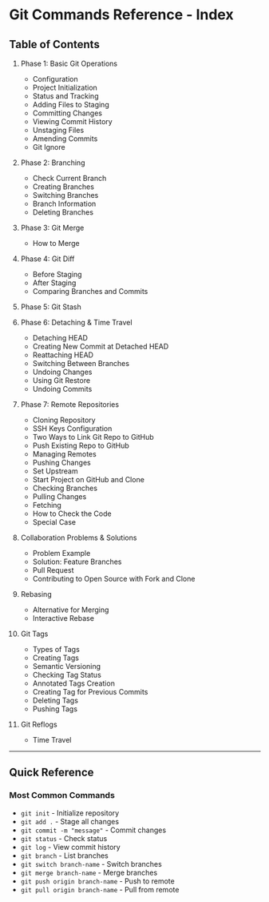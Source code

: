 # Git Commands Reference - Index

## Table of Contents

1. Phase 1: Basic Git Operations
    - Configuration
    - Project Initialization
    - Status and Tracking
    - Adding Files to Staging
    - Committing Changes
    - Viewing Commit History
    - Unstaging Files
    - Amending Commits
    - Git Ignore
2. Phase 2: Branching
    - Check Current Branch
    - Creating Branches
    - Switching Branches
    - Branch Information
    - Deleting Branches
3. Phase 3: Git Merge
    - How to Merge
4. Phase 4: Git Diff
    - Before Staging
    - After Staging
    - Comparing Branches and Commits
5. Phase 5: Git Stash
6. Phase 6: Detaching & Time Travel
    - Detaching HEAD
    - Creating New Commit at Detached HEAD
    - Reattaching HEAD
    - Switching Between Branches
    - Undoing Changes
    - Using Git Restore
    - Undoing Commits
7. Phase 7: Remote Repositories
    - Cloning Repository
    - SSH Keys Configuration
    - Two Ways to Link Git Repo to GitHub
    - Push Existing Repo to GitHub
    - Managing Remotes
    - Pushing Changes
    - Set Upstream
    - Start Project on GitHub and Clone
    - Checking Branches
    - Pulling Changes
    - Fetching
    - How to Check the Code
    - Special Case
8. Collaboration Problems & Solutions
    - Problem Example
    - Solution: Feature Branches
    - Pull Request
    - Contributing to Open Source with Fork and Clone
9. Rebasing
    - Alternative for Merging
    - Interactive Rebase
10. Git Tags
    - Types of Tags
    - Creating Tags
    - Semantic Versioning
    - Checking Tag Status
    - Annotated Tags Creation
    - Creating Tag for Previous Commits
    - Deleting Tags
    - Pushing Tags
11. Git Reflogs

    - Time Travel

---

## Quick Reference

### Most Common Commands

- `git init` - Initialize repository
- `git add .` - Stage all changes
- `git commit -m "message"` - Commit changes
- `git status` - Check status
- `git log` - View commit history
- `git branch` - List branches
- `git switch branch-name` - Switch branches
- `git merge branch-name` - Merge branches
- `git push origin branch-name` - Push to remote
- `git pull origin branch-name` - Pull from remote

